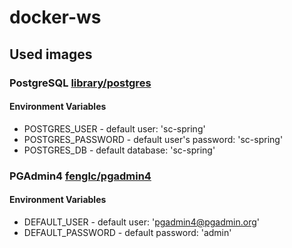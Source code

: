 # docker-ws

## Used images

### PostgreSQL [library/postgres](https://hub.docker.com/_/postgres/)

#### Environment Variables

* POSTGRES_USER - default user: 'sc-spring'
* POSTGRES_PASSWORD - default user's password: 'sc-spring'
* POSTGRES_DB - default database: 'sc-spring'

### PGAdmin4 [fenglc/pgadmin4](https://hub.docker.com/r/fenglc/pgadmin4/)

#### Environment Variables

* DEFAULT_USER - default user: 'pgadmin4@pgadmin.org'
* DEFAULT_PASSWORD - default password: 'admin'